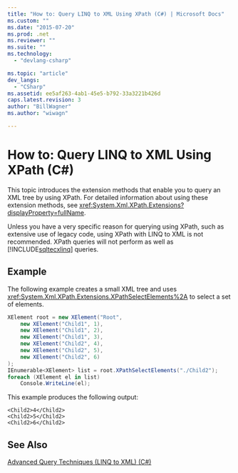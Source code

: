 ```yaml
---
title: "How to: Query LINQ to XML Using XPath (C#) | Microsoft Docs"
ms.custom: ""
ms.date: "2015-07-20"
ms.prod: .net
ms.reviewer: ""
ms.suite: ""
ms.technology: 
  - "devlang-csharp"

ms.topic: "article"
dev_langs: 
  - "CSharp"
ms.assetid: ee5af263-4ab1-45e5-b792-33a3221b426d
caps.latest.revision: 3
author: "BillWagner"
ms.author: "wiwagn"

---
```

# How to: Query LINQ to XML Using XPath (C#)
This topic introduces the extension methods that enable you to query an XML tree by using XPath. For detailed information about using these extension methods, see <xref:System.Xml.XPath.Extensions?displayProperty=fullName>.  
  
 Unless you have a very specific reason for querying using XPath, such as extensive use of legacy code, using XPath with LINQ to XML is not recommended. XPath queries will not perform as well as [!INCLUDE[sqltecxlinq](../../../../csharp/programming-guide/concepts/linq/includes/sqltecxlinq_md.md)] queries.  
  
## Example  
 The following example creates a small XML tree and uses <xref:System.Xml.XPath.Extensions.XPathSelectElements%2A> to select a set of elements.  
  
```csharp  
XElement root = new XElement("Root",  
    new XElement("Child1", 1),  
    new XElement("Child1", 2),  
    new XElement("Child1", 3),  
    new XElement("Child2", 4),  
    new XElement("Child2", 5),  
    new XElement("Child2", 6)  
);  
IEnumerable<XElement> list = root.XPathSelectElements("./Child2");  
foreach (XElement el in list)  
    Console.WriteLine(el);  
```  
  
 This example produces the following output:  
  
```  
<Child2>4</Child2>  
<Child2>5</Child2>  
<Child2>6</Child2>  
```  
  
## See Also  
 [Advanced Query Techniques (LINQ to XML) (C#)](../../../../csharp/programming-guide/concepts/linq/advanced-query-techniques-linq-to-xml.md)